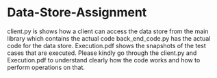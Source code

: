 # Data-Store-Assignment
client.py is shows how a client can access the data store from the main library which contains the actual code
back_end_code.py  has the actual code for the data store.
Execution.pdf shows the snapshots of the test cases that are executed.
Please kindly go through the client.py and Execution.pdf to understand clearly how the code works and how to perform operations on that.
